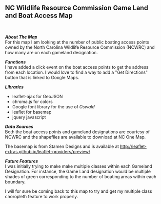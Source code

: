 ## NC Wildlife Resource Commission Game Land and Boat Access Map
<BR>
  
***About The Map***\
For this map I am looking at the number of public boating access points owned by the North Carolina Wildlife Resource Commission (NCWRC) and how many are on each gameland designation.

***Functions***\
I have added a click event on the boat access points to get the address from each location.  I would love to find a way to add a "Get Directions" button that is linked to Google Maps.

***Libraries***
* leaflet-ajax for GeoJSON
* chroma.js for colors
* Google font library for the use of *Oswald*
* leaflet for basemap
* jquery javascript

***Data Sources***\
Both the boat access points and gameland designations are courtesy of NCWRC and the shapefiles are available to download at NC One Map.

The basemap is from Stamen Designs and is available at http://leaflet-extras.github.io/leaflet-providers/preview/

***Future Features***\
I was initially trying to make make multiple classes within each Gameland Designation.  For instance, the Game Land designation would be multiple shades of green corresponding to the number of boating areas within each boundary.  

I will for sure be coming back to this map to try and get my multiple class choropleth feature to work properly.
